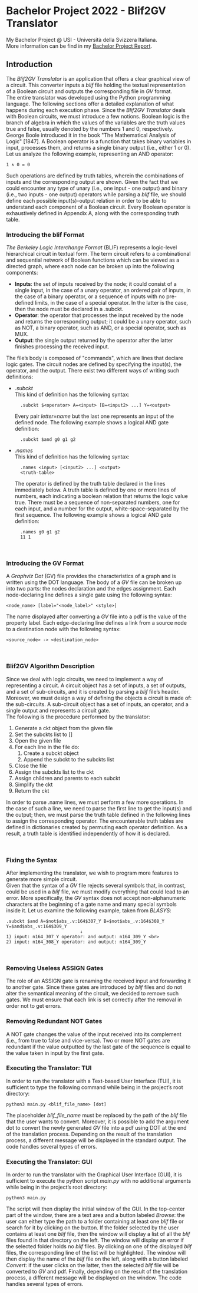 # Bachelor Project 2022 - Blif2GV Translator

My Bachelor Project @ USI - Università della Svizzera Italiana.  
More information can be find in my [Bachelor Project Report](https://github.com/matteoalberici4/blif2gv-translator/blob/main/docs/bachelor_project_report.pdf).

## Introduction

The *Blif2GV Translator* is an application that offers a clear graphical view of a circuit. This converter inputs a *blif* file holding the textual representation of a Boolean circuit and outputs the corresponding file in *GV* format.  
The entire translator was developed using the Python programming language. The following sections offer a detailed explanation of what happens during each execution phase.
Since the *Blif2GV Translator* deals with Boolean circuits, we must introduce a few notions. Boolean
logic is the branch of algebra in which the values of the variables are the truth values true and
false, usually denoted by the numbers 1 and 0, respectively. George Boole introduced it in the
book "The Mathematical Analysis of Logic" [1847]. A Boolean operator is a function that takes
binary variables in input, processes them, and returns a single binary output (i.e., either 1 or 0).
Let us analyze the following example, representing an AND operator:

    1 ∧ 0 = 0

Such operations are defined by truth tables, wherein the combinations of inputs and the corresponding output are shown. Given the fact that we could encounter any type of unary (i.e., one
input - one output) and binary (i.e., two inputs - one output) operators while parsing a *blif* file, we should define each possible input(s)-output relation in order to be able to understand each component of a Boolean circuit. Every Boolean operator is exhaustively defined in Appendix A,
along with the corresponding truth table.
<br>

### Introducing the blif Format

*The Berkeley Logic Interchange Format* (BLIF) represents a logic-level hierarchical circuit in
textual form. The term circuit refers to a combinational and sequential network of Boolean functions which can be viewed as a directed graph, where each node can be broken up into the
following components:

* **Inputs**: the set of inputs received by the node; it could consist of a single input, in the case of a
unary operator, an ordered pair of inputs, in the case of a binary operator, or a sequence of
inputs with no pre-defined limits, in the case of a special operator. In the latter is the case,
then the node must be declared in a .subckt.
* **Operator**: the operator that processes the input received by the node and returns the corresponding
output; it could be a unary operator, such as NOT, a binary operator, such as AND, or a
special operator, such as MUX.
* **Output**: the single output returned by the operator after the latter finishes processing the received
input.

The file’s body is composed of "commands", which are lines that declare logic gates. The circuit nodes are defined by specifying the input(s), the operator, and the output. There exist two
different ways of writing such definitions:

* *.subckt*  
This kind of definition has the following syntax:  

        .subckt $<operator> A=<input> [B=<input2> ...] Y=<output>

    Every pair *letter=name* but the last one represents an input of the defined node. The following example shows a logical AND gate definition:  

        .subckt $and g0 g1 g2

* *.names*  
This kind of definition has the following syntax:

        .names <input> [<input2> ...] <output>
        <truth-table>

    The operator is defined by the truth table declared in the lines immediately below. A truth
table is defined by one or more lines of numbers, each indicating a boolean relation that
returns the logic value true. There must be a sequence of non-separated numbers, one for
each input, and a number for the output, white-space-separated by the first sequence. The
following example shows a logical AND gate definition:

        .names g0 g1 g2
        11 1
<br>

### Introducing the GV Format

A *Graphviz Dot* (GV) file provides the characteristics of a graph and is written using the DOT
language. The body of a *GV* file can be broken up into two parts: the nodes declaration and the
edges assignment. Each node-declaring line defines a single gate using the following syntax:  

    <node_name> [label="<node_label>" <style>]

The name displayed after converting a *GV* file into a pdf is the value of the property label. Each
edge-declaring line defines a link from a source node to a destination node with the following
syntax:

    <source_node> -> <destination_node>

<br>

### Blif2GV Algorithm Description

Since we deal with logic circuits, we need to implement a way of representing a circuit. A circuit
object has a set of inputs, a set of outputs, and a set of sub-circuits, and it is created by parsing
a *blif* file’s header. Moreover, we must design a way of defining the objects a circuit is made of:
the sub-circuits. A sub-circuit object has a set of inputs, an operator, and a single output and
represents a circuit gate.  
The following is the procedure performed by the translator:

1. Generate a ckt object from the given file
2. Set the subckts list to []  
3. Open the given file  
4. For each line in the file do:
    1. Create a subckt object
    2. Append the subckt to the subckts list
5. Close the file
6. Assign the subckts list to the ckt
7. Assign children and parents to each subckt
8. Simplify the ckt
9. Return the ckt

In order to parse .name lines, we must perform a few more operations.
In the case of such a line, we need to parse the first line to get the input(s) and the output; then,
we must parse the truth table defined in the following lines to assign the corresponding operator.
The encounterable truth tables are defined in dictionaries created by permuting each operator
definition. As a result, a truth table is identified independently of how it is declared.

<br>

### Fixing the Syntax

After implementing the translator, we wish to program more features to generate more simple
circuit.  
Given that the syntax of a *GV* file rejects several symbols that, in contrast, could be used in a
*blif* file, we must modify everything that could lead to an error. More specifically, the *GV* syntax
does not accept non-alphanumeric characters at the beginning of a gate name and many special
symbols inside it.
Let us examine the following example, taken from *BLASYS*:

    .subckt $and A=$not$abs_.v:164$307_Y B=$not$abs_.v:164$308_Y Y=$and$abs_.v:164$309_Y
                                ⇓
    1) input: n164_307_Y operator: and output: n164_309_Y <br>
    2) input: n164_308_Y operator: and output: n164_309_Y

<br>

### Removing Useless ASSIGN Gates

The role of an ASSIGN gate is renaming the received input and forwarding it to another gate. Since
these gates are introduced by *blif* files and do not alter the semantical meaning of the circuit, we
decided to remove such gates. We must ensure that each link is set correctly after the removal
in order not to get errors.

### Removing Redundant NOT Gates

A NOT gate changes the value of the input received into its complement (i.e., from true to false
and vice-versa). Two or more NOT gates are redundant if the value outputted by the last gate of
the sequence is equal to the value taken in input by the first gate.

### Executing the Translator: TUI

In order to run the translator with a Text-based User Interface (TUI), it is sufficient to type the following command while
being in the project’s root directory:

    python3 main.py <blif_file_name> [dot]

The placeholder *blif_file_name* must be replaced by the path of the *blif* file that the user
wants to convert. Moreover, it is possible to add the argument dot to convert the newly generated
*GV* file into a pdf using DOT at the end of the translation process.
Depending on the result of the translation process, a different message will be displayed in the
standard output. The code handles several types of errors.

### Executing the Translator: GUI

In order to run the translator with the Graphical User Interface (GUI), it is sufficient to execute the python script *main.py*
with no additional arguments while being in the project’s root directory:

    python3 main.py

The script will then display the initial window of the GUI.
In the top-center part of the window, there are a text area and a button labeled *Browse*: the user
can either type the path to a folder containing at least one *blif* file or search for it by clicking on
the button. If the folder selected by the user contains at least one *blif* file, then the window will
display a list of all the *blif* files found in that directory on the left. The window will display an
error if the selected folder holds no *blif* files. By clicking on one of the displayed *blif* files, the corresponding line of the list will be highlighted.
The window will then display the name of the *blif* file on the left, along with a button labeled
*Convert*: if the user clicks on the latter, then the selected *blif* file will be converted to *GV* and pdf.
Finally, depending on the result of the translation process, a different message will be displayed
on the window. The code handles several types of errors.
